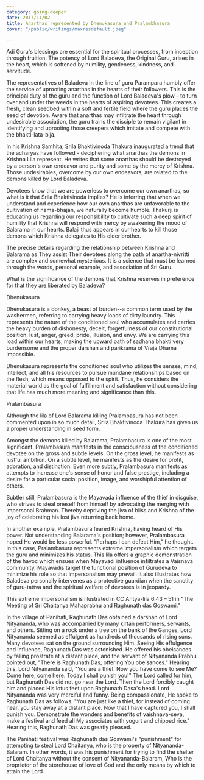 ```yaml
---
category: going-deeper
date: 2017/11/02
title: Anarthas represented by Dhenukasura and Pralambhasura
cover: "/public/writings/maxresdefault.jpeg"

---
```

Adi Guru's blessings are essential for the spiritual processes, from inception through fruition. The potency of Lord Baladeva, the Original Guru, arises in the heart, which is softened by humility, gentleness, kindness, and servitude.

The representatives of Baladeva in the line of guru Parampara humbly offer the service of uprooting anarthas in the hearts of their followers. This is the principal duty of the guru and the function of Lord Baladeva's plow – to turn over and under the weeds in the hearts of aspiring devotees. This creates a fresh, clean seedbed within a soft and fertile field where the guru places the seed of devotion. Aware that anarthas may infiltrate the heart through undesirable association, the guru trains the disciple to remain vigilant in identifying and uprooting those creepers which imitate and compete with the bhakti-lata-bija.  

In his Krishna Samhita, Srila Bhaktivinoda Thakura inaugurated a trend that the acharyas have followed - deciphering what anarthas the demons in Krishna Lila represent. He writes that some anarthas should be destroyed by a person's own endeavor and purity and some by the mercy of Krishna. Those undesirables, overcome by our own endeavors, are related to the demons killed by Lord Baladeva.  

Devotees know that we are powerless to overcome our own anarthas, so what is it that Srila Bhaktivinoda implies? He is inferring that when we understand and experience how our own anarthas are unfavorable to the cultivation of nama-bhajan, we naturally become humble. Thakurji is educating us regarding our responsibility to cultivate such a deep spirit of humility that Krishna will respond with mercy by awakening the mood of Balarama in our hearts. Balaji thus appears in our hearts to kill those demons which Krishna delegates to His elder brother. 

The precise details regarding the relationship between Krishna and Balarama as They assist Their devotees along the path of anartha-nivritti are complex and somewhat mysterious. It is a science that must be learned through the words, personal example, and association of Sri Guru.  

What is the significance of the demons that Krishna reserves in preference for that they are liberated by Baladeva? 

Dhenukasura

Dhenukasura is a donkey, a beast of burden--a common term used by the washermen, referring to carrying heavy loads of dirty laundry. This represents the nature of the conditioned soul who accumulates and carries the heavy burden of dishonesty, deceit, forgetfulness of our constitutional position, lust, anger, greed, pride, illusion, and envy. We are carrying this load within our hearts, making the upward path of sadhana bhakti very burdensome and the proper darshan and parikrama of Vraja Dhama impossible. 

Dhenukasura represents the conditioned soul who utilizes the senses, mind, intellect, and all his resources to pursue mundane relationships based on the flesh, which means opposed to the spirit. Thus, he considers the material world as the goal of fulfillment and satisfaction without considering that life has much more meaning and significance than this.

Pralambasura 

Although the lila of Lord Balarama killing Pralambasura has not been commented upon in so much detail, Srila Bhaktivinoda Thakura has given us a proper understanding in seed form. 

Amongst the demons killed by Balarama, Pralambasura is one of the most significant. Pralambasura manifests in the consciousness of the conditioned devotee on the gross and subtle levels. On the gross level, he manifests as lustful ambition. On a subtle level, he manifests as the desire for profit, adoration, and distinction. Even more subtly, Pralambasura manifests as attempts to increase one's sense of honor and false prestige, including a desire for a particular social position, image, and worshipful attention of others. 

Subtler still, Pralambasura is the Mayavada influence of the thief in disguise, who strives to steal oneself from himself by advocating the merging with impersonal Brahman. Thereby depriving the jiva of bliss and Krishna of the joy of celebrating his lost jiva returning back home.  

In another example, Pralambasura feared Krishna, having heard of His power. Not understanding Balarama's position; however, Pralambasura hoped He would be less powerful. "Perhaps I can defeat Him," he thought. In this case, Pralambasura represents extreme impersonalism which targets the guru and minimizes his status. This lila offers a graphic demonstration of the havoc which ensues when Mayavadi influence infiltrates a Vaisnava community. Mayavadis target the functional position of Gurudeva to minimize his role so that impersonalism may prevail. It also illustrates how Baladeva personally intervenes as a protective guardian when the sanctity of guru-tattva and the spiritual welfare of devotees is in jeopardy.

This extreme impersonalism is illustrated in CC Antya-lila 6.43 – 51 in "The Meeting of Sri Chaitanya Mahaprabhu and Raghunath das Goswami." 

In the village of Panihati, Raghunath Das obtained a darshan of Lord Nityananda, who was accompanied by many kirtan performers, servants, and others. Sitting on a rock under a tree on the bank of the Ganges, Lord Nityananda seemed as effulgent as hundreds of thousands of rising suns. Many devotees sat on the ground surrounding Him. Seeing His effulgence and influence, Raghunath Das was astonished. He offered his obeisances by falling prostrate at a distant place, and the servant of Nityananda Prabhu pointed out, "There is Raghunath Das, offering You obeisances."  Hearing this, Lord Nityananda said, "You are a thief. Now you have come to see Me? Come here, come here. Today I shall punish you!"  The Lord called for him, but Raghunath Das did not go near the Lord. Then the Lord forcibly caught him and placed His lotus feet upon Raghunath Dasa's head. Lord Nityananda was very merciful and funny. Being compassionate, He spoke to Raghunath Das as follows. "You are just like a thief, for instead of coming near, you stay away at a distant place. Now that I have captured you, I shall punish you. Demonstrate the wonders and benefits of vaishnava-seva, make a festival and feed all My associates with yogurt and chipped rice." Hearing this, Raghunath Das was greatly pleased. 

The Panihati festival was Raghunath das Goswami's "punishment" for attempting to steal Lord Chaitanya, who is the property of Nityananda-Balaram. In other words, it was his punishment for trying to find the shelter of Lord Chaitanya without the consent of Nityananda-Balaram, Who is the proprietor of the storehouse of love of God and the only means by which to attain the Lord.
